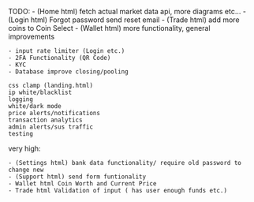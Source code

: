  TODO:
    - (Home html) fetch actual market data api, more diagrams etc...
    - (Login html) Forgot password send reset email
    - (Trade html) add more coins to Coin Select
    - (Wallet html) more functionality, general improvements

    - input rate limiter (Login etc.)
    - 2FA Functionality (QR Code)
    - KYC 
    - Database improve closing/pooling

    css clamp (landing.html)
    ip white/blacklist
    logging
    white/dark mode
    price alerts/notifications
    transaction analytics
    admin alerts/sus traffic
    testing 


very high:

    - (Settings html) bank data functionality/ require old password to change new
    - (Support html) send form funtionality
    - Wallet html Coin Worth and Current Price
    - Trade html Validation of input ( has user enough funds etc.)

